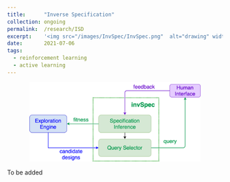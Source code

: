 ```yaml
---
title: 		"Inverse Specification"
collection:	ongoing
permalink: 	/research/ISD
excerpt:    '<img src="/images/InvSpec/InvSpec.png"  alt="drawing" width="400"/>'
date: 		2021-07-06
tags:
  - reinforcement learning
  - active learning
---
```


<center>
	<img src="/images/InvSpec/InvSpec.png"  alt="drawing" width="400"/>
</center>

To be added

